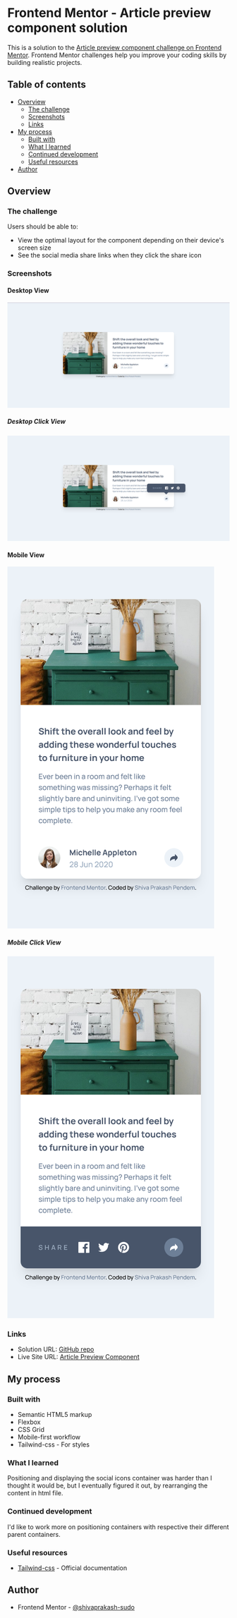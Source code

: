 # Frontend Mentor - Article preview component solution

This is a solution to the [Article preview component challenge on Frontend Mentor](https://www.frontendmentor.io/challenges/article-preview-component-dYBN_pYFT). Frontend Mentor challenges help you improve your coding skills by building realistic projects.

## Table of contents

- [Overview](#overview)
  - [The challenge](#the-challenge)
  - [Screenshots](#screenshots)
  - [Links](#links)
- [My process](#my-process)
  - [Built with](#built-with)
  - [What I learned](#what-i-learned)
  - [Continued development](#continued-development)
  - [Useful resources](#useful-resources)
- [Author](#author)

## Overview

### The challenge

Users should be able to:

- View the optimal layout for the component depending on their device's screen size
- See the social media share links when they click the share icon

### Screenshots

#### Desktop View

![Desktop View](./images/screenshots/desktop-view.png)

##### Desktop Click View

![Desktop Click View](./images/screenshots/desktop-click-view.png)

#### Mobile View

![Mobile View](./images/screenshots/mobile-view.png)

##### Mobile Click View

![Mobile Click View](./images/screenshots/mobile-click-view.png)

### Links

- Solution URL: [GitHub repo](https://github.com/shivaprakash-sudo/article-preview-component)
- Live Site URL: [Article Preview Component](https://shivaprakash-sudo.github.io/article-preview-component/)

## My process

### Built with

- Semantic HTML5 markup
- Flexbox
- CSS Grid
- Mobile-first workflow
- Tailwind-css - For styles

### What I learned

Positioning and displaying the social icons container was harder than I thought it would be, but I eventually figured it out, by rearranging the content in html file.

### Continued development

I'd like to work more on positioning containers with respective their different parent containers.

### Useful resources

- [Tailwind-css](https://tailwindcss.com/docs/installation) - Official documentation

## Author

- Frontend Mentor - [@shivaprakash-sudo](https://www.frontendmentor.io/profile/shivaprakash-sudo)
